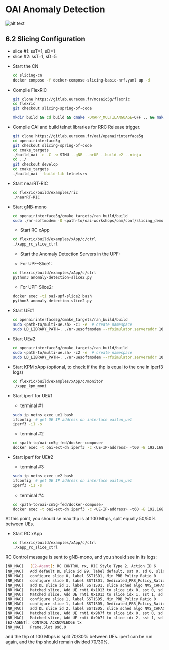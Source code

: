 # OAI Anomaly Detection

![alt text](https://github.com/teo-tsou/oai-anomaly-detection/blob/master/explanatory-second.png)

## 6.2 Slicing Configuration

- slice #1: ssT=1, sD=1
- slice #2: ssT=1, sD=5
 
* Start the CN
  ```bash
  cd slicing-cn
  docker compose -f docker-compose-slicing-basic-nrf.yaml up -d
  ```

* Compile FlexRIC
  ```bash
  git clone https://gitlab.eurecom.fr/mosaic5g/flexric
  cd flexric
  git checkout slicing-spring-of-code
  ```
  ```bash
  mkdir build && cd build && cmake -DXAPP_MULTILANGUAGE=OFF .. && make -j8 && sudo make install
  ```

* Compile OAI and build telnet libraries for RRC Release trigger.
  ```bash
  git clone https://gitlab.eurecom.fr/oai/openairinterface5g
  cd openairinterface5g
  git checkout slicing-spring-of-code
  cd cmake_targets
  ./build_oai -c -C -w SIMU --gNB --nrUE --build-e2 --ninja
  cd ../
  git checkout develop
  cd cmake_targets
  ./build_oai --build-lib telnetsrv
  ```

* Start nearRT-RIC
  ```bash
  cd flexric/build/examples/ric
  ./nearRT-RIC 
  ```

* Start gNB-mono
  ```bash
  cd openairinterface5g/cmake_targets/ran_build/build
  sudo ./nr-softmodem -O <path-to/oai-workshops/oam/conf/slicing_demo/gnb.conf> --sa --rfsim -E
  ```

  * Start RC xApp
  ```bash
  cd flexric/build/examples/xApp/c/ctrl
  ./xapp_rc_slice_ctrl
  ```

  * Start the Anomaly Detection Servers in the UPF:
 
  * For UPF-Slice1:
  ```bash
  cd flexric/build/examples/xApp/c/ctrl
  python3 anomaly-detection-slice2.py
  ```

  * For UPF-Slice2:
  ```bash
  docker exec -ti oai-upf-slice2 bash
  python3 anomaly-detection-slice2.py
  ```

* Start UE#1
  ```bash
  cd openairinterface5g/cmake_targets/ran_build/build
  sudo <path-to/multi-ue.sh> -c1 -e  # create namespace
  sudo LD_LIBRARY_PATH=. ./nr-uesoftmodem --rfsimulator.serveraddr 10.201.1.100 -r 106 --numerology 1 --band 78 -C 3619200000 --rfsim --sa -O <path-to/oai-workshops/oam/conf/slicing_demo/ue_1.conf> -E
  ```

* Start UE#2
  ```bash
  cd openairinterface5g/cmake_targets/ran_build/build
  sudo <path-to/multi-ue.sh> -c2 -e  # create namespace
  sudo LD_LIBRARY_PATH=. ./nr-uesoftmodem --rfsimulator.serveraddr 10.202.1.100 -r 106 --numerology 1 --band 78 -C 3619200000 --rfsim --sa -O <path-to/oai-workshops/oam/conf/slicing_demo/ue_2.conf> -E
  ```

* Start KPM xApp (optional, to check if the thp is equal to the one in iperf3 logs)
  ```bash
  cd flexric/build/examples/xApp/c/monitor
  ./xapp_kpm_moni
  ```

* Start iperf for UE#1
  - terminal #1
  ```bash
  sudo ip netns exec ue1 bash
  ifconfig  # get UE IP address on interface oaitun_ue1
  iperf3 -i1 -s
  ```

  - terminal #2
  ```bash
  cd <path-to/oai-cn5g-fed/docker-compose>
  docker exec -t oai-ext-dn iperf3 -c <UE-IP-address> -t60 -B 192.168.70.145 -i1  # ip address 12.2.1.0/25
  ```

* Start iperf for UE#2
  - terminal #3
  ```bash
  sudo ip netns exec ue2 bash
  ifconfig  # get UE IP address on interface oaitun_ue1
  iperf3 -i1 -s
  ```

  - terminal #4
  ```bash
  cd <path-to/oai-cn5g-fed/docker-compose>
  docker exec -t oai-ext-dn iperf3 -c <UE-IP-address> -t60 -B 192.168.70.145 -i1  # ip address 12.1.1.128/25
  ```

At this point, you should se max thp is at 100 Mbps, split equally 50/50% between UEs.

* Start RC xApp
  ```bash
  cd flexric/build/examples/xApp/c/ctrl
  ./xapp_rc_slice_ctrl
  ```

RC Control message is sent to gNB-mono, and you should see in its logs:
```bash
[NR_MAC]   [E2-Agent]: RC CONTROL rx, RIC Style Type 2, Action ID 6
[NR_MAC]   Add default DL slice id 99, label default, sst 0, sd 0, slice sched algo NVS_CAPACITY, pct_reserved 0.05, ue sched algo nr_proportional_fair_wbcqi_dl
[NR_MAC]   configure slice 0, label SST1SD1, Min_PRB_Policy_Ratio 0
[NR_MAC]   configure slice 0, label SST1SD1, Dedicated_PRB_Policy_Ratio 70
[NR_MAC]   add DL slice id 1, label SST1SD1, slice sched algo NVS_CAPACITY, pct_reserved 0.66, ue sched algo nr_proportional_fair_wbcqi_dl
[NR_MAC]   Matched slice, Add UE rnti 0x1013 to slice idx 0, sst 0, sd 0
[NR_MAC]   Matched slice, Add UE rnti 0x1013 to slice idx 1, sst 1, sd 1
[NR_MAC]   configure slice 1, label SST1SD5, Min_PRB_Policy_Ratio 0
[NR_MAC]   configure slice 1, label SST1SD5, Dedicated_PRB_Policy_Ratio 30
[NR_MAC]   add DL slice id 2, label SST1SD5, slice sched algo NVS_CAPACITY, pct_reserved 0.28, ue sched algo nr_proportional_fair_wbcqi_dl
[NR_MAC]   Matched slice, Add UE rnti 0x9b7f to slice idx 0, sst 0, sd 0
[NR_MAC]   Matched slice, Add UE rnti 0x9b7f to slice idx 2, sst 1, sd 5
[E2-AGENT]: CONTROL ACKNOWLEDGE tx
[NR_MAC]   Frame.Slot 896.0
```
and the thp of 100 Mbps is split 70/30% between UEs.
iperf can be run again, and the thp should remain divided 70/30%.
